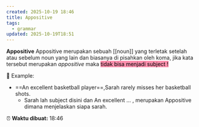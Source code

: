 ```yaml
---
created: 2025-10-19 18:46
title: Appositive
tags:
  - grammar
updated: 2025-10-19T18:51
---
```

**Appositive**
Appositive merupakan sebuah [[noun]] yang terletak setelah atau sebelum noun yang lain dan biasanya di pisahkan oleh koma, jika kata tersebut merupakan *appositive* maka <mark style="background: #FF5582A6;">tidak bisa menjadi subject !</mark>

📝 Example:
 - ==An excellent basketball player==,Sarah rarely misses her basketball shots.
	 - Sarah lah subject disini dan An excellent ... , merupakan Appositive dimana menjelaskan siapa sarah.


⏰ **Waktu dibuat:** 18:46